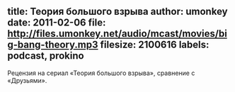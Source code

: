 title: Теория большого взрыва
author: umonkey
date: 2011-02-06
file: http://files.umonkey.net/audio/mcast/movies/big-bang-theory.mp3
filesize: 2100616
labels: podcast, prokino
---
Рецензия на сериал «Теория большого взрыва», сравнение с «Друзьями».
